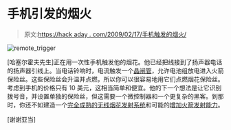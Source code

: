# 手机引发的烟火

> 原文:[https://hack aday . com/2009/02/17/手机触发的烟火/](https://hackaday.com/2009/02/17/cell-phone-triggered-fireworks/)

![remote_trigger](../Images/10ac626eee43c73e892db647510cfcdb.png "remote_trigger")

[哈塞尔霍夫先生]正在用一次性手机触发他的烟花。他已经把线接到了扬声器电话的扬声器引线上。当电话铃响时，电流触发一个[晶闸管](http://en.wikipedia.org/wiki/Thyristor)，允许电池组放电进入火箭保险丝。这些保险丝会升温并点燃，所以你可以很容易地用它们点燃烟花保险丝。考虑到手机的价格只有 10 美元，这相当简单和便宜。他的下一个想法是让它识别拨号音，并设置单独的保险丝，但这需要一个微控制器和一个更复杂的黑客。到那时，你还不如建造一个[完全成熟的无线烟花发射系统](http://hackaday.com/2008/03/24/wireless-fireworks-controller/)和可能的[增加火箭发射能力](http://hackaday.com/2008/11/15/microcontroller-fireworks-launcher/)。

[谢谢亚当]